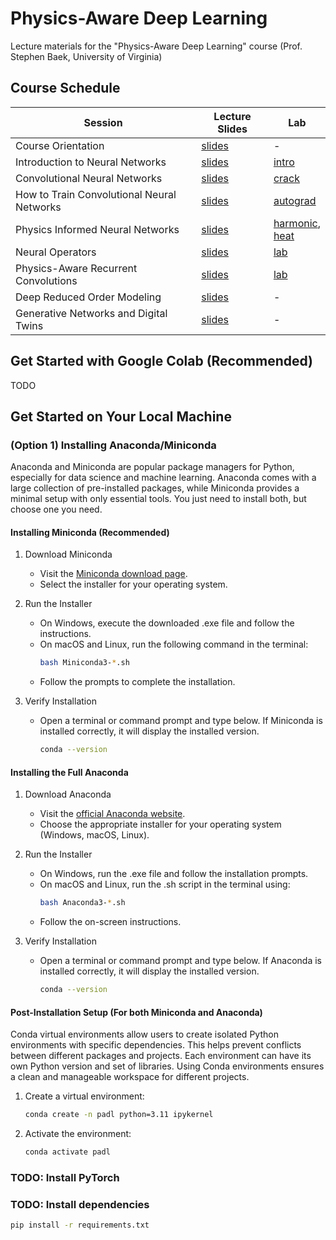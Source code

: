 # Physics-Aware Deep Learning
Lecture materials for the "Physics-Aware Deep Learning" course (Prof. Stephen Baek, University of Virginia)

## Course Schedule
| Session                           | Lecture Slides                                                   | Lab     |
|   ----------------------------    | ---------------------------------------------------------------- | ------  |
| Course Orientation                | [slides](lectures/00_Orientation.pdf)                            | -       |
| Introduction to Neural Networks   | [slides](lectures/01_Introduction%20to%20Neural%20Networks.pdf)  | [intro](labs/01_introduction_to_pytorch.ipynb) |
| Convolutional Neural Networks     | [slides](lectures/02_Convolutional%20Neural%20Networks.pdf)      | [crack](labs/02_cnn_crack_detection.ipynb) |
| How to Train Convolutional Neural Networks | [slides](lectures/03_How%20to%20Train%20Convolutional%20Neural%20Networks.pdf) | [autograd](labs/03_1_autograd.ipynb) |
| Physics Informed Neural Networks | [slides](lectures/04_Physics-informed%20neural%20networks.pdf) | [harmonic](labs/03_2_pinn_harmonic_oscillator.ipynb),<br/>[heat](labs/03_3_pinn_1d_heat_diffusion.ipynb) |
| Neural Operators | [slides](lectures/05_Neural%20Operators.pdf) | [lab](labs/04_neural_op_1d_burger.ipynb)|
| Physics-Aware Recurrent Convolutions | [slides](lectures/06_Physics-Aware%20Recurrent%20Convolutions.pdf) | [lab](labs/05_parc_harmonic_oscillator.ipynb) |
| Deep Reduced Order Modeling | [slides](lectures/07_Deep%20Reduced%20Order%20Modeling.pdf) | - |
| Generative Networks and Digital Twins | [slides](lectures/08_Generative%20Networks.pdf) | - |




## Get Started with Google Colab (Recommended)

TODO

## Get Started on Your Local Machine

### (Option 1) Installing Anaconda/Miniconda
Anaconda and Miniconda are popular package managers for Python, especially for data science and machine learning. Anaconda comes with a large collection of pre-installed packages, while Miniconda provides a minimal setup with only essential tools. You just need to install both, but choose one you need.

#### Installing Miniconda (Recommended)
1. Download Miniconda
    - Visit the [Miniconda download page](https://www.anaconda.com/download/success/#miniconda).
    - Select the installer for your operating system.

1. Run the Installer
    - On Windows, execute the downloaded .exe file and follow the instructions.
    - On macOS and Linux, run the following command in the terminal:
        ```bash
        bash Miniconda3-*.sh
        ```
    - Follow the prompts to complete the installation.

1. Verify Installation
    - Open a terminal or command prompt and type below. If Miniconda is installed correctly, it will display the installed version.
        ```bash
        conda --version
        ```

#### Installing the Full Anaconda
1. Download Anaconda
    - Visit the [official Anaconda website](https://www.anaconda.com/download/success).
    - Choose the appropriate installer for your operating system (Windows, macOS, Linux).
1. Run the Installer
    - On Windows, run the .exe file and follow the installation prompts.
    - On macOS and Linux, run the .sh script in the terminal using:
        ```bash
        bash Anaconda3-*.sh
        ```
    - Follow the on-screen instructions.
1. Verify Installation

    - Open a terminal or command prompt and type below. If Anaconda is installed correctly, it will display the installed version.
        ```bash
        conda --version
        ```

#### Post-Installation Setup (For both Miniconda and Anaconda)
Conda virtual environments allow users to create isolated Python environments with specific dependencies. This helps prevent conflicts between different packages and projects. Each environment can have its own Python version and set of libraries. Using Conda environments ensures a clean and manageable workspace for different projects.

1. Create a virtual environment:
    ```bash
    conda create -n padl python=3.11 ipykernel
    ```

2. Activate the environment:
    ```bash
    conda activate padl
    ```

### TODO: Install PyTorch


### TODO: Install dependencies
```bash
pip install -r requirements.txt
```